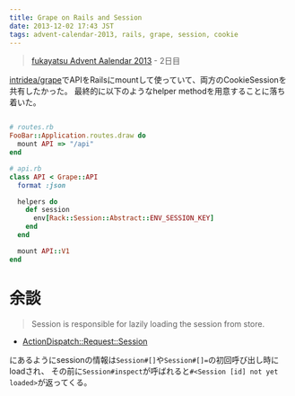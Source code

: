 ```yaml
---
title: Grape on Rails and Session
date: 2013-12-02 17:43 JST
tags: advent-calendar-2013, rails, grape, session, cookie
---
```


> [fukayatsu Advent Aalendar 2013](/2013/11/29/advent-calendar-2013/) - 2日目

[intridea/grape](https://github.com/intridea/grape)でAPIをRailsにmountして使っていて、両方のCookieSessionを共有したかった。
最終的に以下のようなhelper methodを用意することに落ち着いた。

```ruby

# routes.rb
FooBar::Application.routes.draw do
  mount API => "/api"
end
```

```ruby
# api.rb
class API < Grape::API
  format :json

  helpers do
    def session
      env[Rack::Session::Abstract::ENV_SESSION_KEY]
    end
  end

  mount API::V1
end
```

# 余談
> Session is responsible for lazily loading the session from store.
- [ActionDispatch::Request::Session](http://www.rubydoc.info/docs/rails/ActionDispatch/Request/Session)

にあるようにsessionの情報は`Session#[]`や`Session#[]=`の初回呼び出し時にloadされ、
その前に`Session#inspect`が呼ばれると`#<Session [id] not yet loaded>`が返ってくる。
